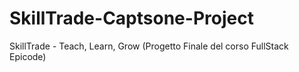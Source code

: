 # SkillTrade-Captsone-Project
SkillTrade - Teach, Learn, Grow (Progetto Finale del corso FullStack Epicode)
